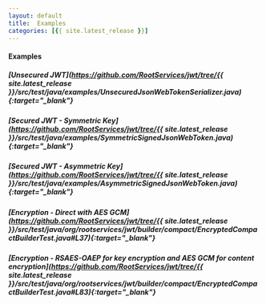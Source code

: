 ```yaml
---
layout: default
title:  Examples
categories: [{{ site.latest_release }}]
---
```


#### Examples ####
##### [Unsecured JWT](https://github.com/RootServices/jwt/tree/{{ site.latest_release }}/src/test/java/examples/UnsecuredJsonWebTokenSerializer.java){:target="_blank"}

##### [Secured JWT -  Symmetric Key](https://github.com/RootServices/jwt/tree/{{ site.latest_release }}/src/test/java/examples/SymmetricSignedJsonWebToken.java){:target="_blank"}

##### [Secured JWT - Asymmetric Key](https://github.com/RootServices/jwt/tree/{{ site.latest_release }}/src/test/java/examples/AsymmetricSignedJsonWebToken.java){:target="_blank"}

##### [Encryption - Direct with AES GCM](https://github.com/RootServices/jwt/tree/{{ site.latest_release }}/src/test/java/org/rootservices/jwt/builder/compact/EncryptedCompactBuilderTest.java#L37){:target="_blank"}


##### [Encryption - RSAES-OAEP for key encryption and AES GCM for content encryption](https://github.com/RootServices/jwt/tree/{{ site.latest_release }}/src/test/java/org/rootservices/jwt/builder/compact/EncryptedCompactBuilderTest.java#L83){:target="_blank"}

